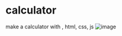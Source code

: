 # calculator
 make a calculator with , html, css, js
![image](https://user-images.githubusercontent.com/58351074/160254603-481821a6-3997-4326-9bad-c13c54630807.png)
